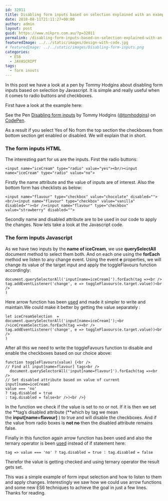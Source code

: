```yaml
---
id: 32011
title: Disabling form inputs based on selection explained with an example
date: 2018-08-11T21:11:27+00:00
author: admin
layout: post
guid: https://www.nikpro.com.au/?p=32011
permalink: /disabling-form-inputs-based-on-selection-explained-with-an-example/
featuredImage: ../../static/images/design-with-code.jpg
# featuredImage: ../../static/images/Disabling-form-inputs.png
categories:
  - ES6
  - JAVASCRIPT
tags:
  - form inouts
---
```

In this post we have a look at a pen by Tommy Hodgins about disabling form inputs based on selection by Javascript. It is simple and really useful when it comes to radio buttons and checkboxes.

First have a look at the example here:

<p data-height="350" data-theme-id="0" data-slug-hash="errKZd" data-default-tab="html,result" data-user="tomhodgins" data-pen-title="Disabling form inputs" class="codepen">
  See the Pen <a href="https://codepen.io/tomhodgins/pen/errKZd/">Disabling form inputs</a> by Tommy Hodgins (<a href="https://codepen.io/tomhodgins">@tomhodgins</a>) on <a href="https://codepen.io">CodePen</a>.
</p>

As a result if you select Yes of No from the top section the checkboxes from bottom section get enabled or disabled. We will explain that in short.

### The form inputs HTML

The interesting part for us are the inputs. First the radio buttons:


```
<input name="iceCream" type="radio" value="yes"><br/><input name="iceCream" type="radio" value="no">
```


Firstly the name attribute and the value of inputs are of interest. Also the bottom form has checklists as below:


```
<input name="flavour" type="checkbox" value="chocolate" disabled=""> <br/><input name="flavour" type="checkbox" value="vanilla" disabled=""><br /><input name="flavour" type="checkbox" value="strawberry" disabled="">
```


Secondly name and disabled attribute are to be used in our code to apply the changes. Now lets take a look at the Javascript code.

### The form inputs Javascript

As we have two inputs by the **name of iceCream**, we use **querySelectAll** document method to select them both. And on each one using the **forEach** method we listen to any change event. Using the event **e** properties, we will change its value of the target input and apply the toggleFlavours function accordingly:


```
document.querySelectorAll('input[name=iceCream]').forEach(tag =><br />
tag.addEventListener('change', e => toggleFlavours(e.target.value))<br />
)
```


Here arrow function has been [used](https://www.nikpro.com.au/some-arrow-function-benefits-with-examples-explained/) and made it simpler to write and maintain.We could make it better by getting the value separately :


```
let iceCreamSelection  = document.querySelectorAll('input[name=iceCream]');<br />iceCreamSelection.forEach(tag =><br />
tag.addEventListener('change', e => toggleFlavours(e.target.value))<br />
)
```


After all this we need to write the toggleFavours function to disable and enable the checkboxes based on our choice above:


```
function toggleFlavours(value) {<br />
// Find all input[name=flavour] tags<br />
  document.querySelectorAll('input[name=flavour]').forEach(tag =><br />
// Set disabled attribute based on value of current input[name=iceCream]
value === 'no'
? tag.disabled = true
: tag.disabled = false<br />)<br />}
```


In the function we check if the value is set to no or not. If it is then we set the **tag&#8217;s disabled attribute (**which by tag we mean the **input[name=flavour]** ) to true and will disable the checkboxes. And if the value from radio boxes is **not no** then the disabled attribute remains false.

Finally in this function again arrow function has been used and also the ternary operator is been [used](https://www.nikpro.com.au/the-ternary-operator-in-javascript-with-some-examples-explained/) instead of if statement here:


```
tag => value === 'no' ? tag.disabled = true : tag.disabled = false
```


Therefor the value is getting checked and using ternary operator the result gets set.

This was a simple example of form input selection and how to listen to them and apply changes. Interestingly we saw how we could use arrow functions and some new ES6 techniques to achieve the goal in just a few lines. Thanks for reading.